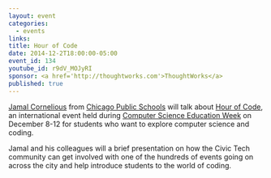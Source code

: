 ```yaml
---
layout: event
categories: 
  - events
links:
title: Hour of Code
date: 2014-12-2T18:00:00-05:00
event_id: 134
youtube_id: r9dV_MOJyRI
sponsor: <a href='http://thoughtworks.com'>ThoughtWorks</a>
published: true
---
```

[Jamal Cornelious](http://www.linkedin.com/pub/jamal-cornelious/25/326/27a) from [Chicago Public Schools](http://cps.edu) will talk about [Hour of Code](http://hourofcode.com/us), an international event held during [Computer Science Education Week](http://csedweek.org/) on December 8-12 for students who want to explore computer science and coding. 

Jamal and his colleagues will a brief presentation on how the Civic Tech community can get involved with one of the hundreds of events going on across the city and help introduce students to the world of coding.